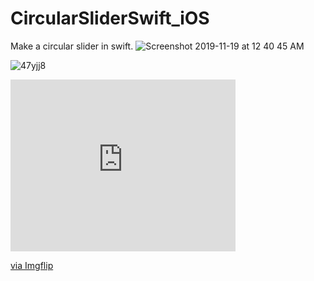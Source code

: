 # CircularSliderSwift_iOS
Make a circular slider in swift. 
![Screenshot 2019-11-19 at 12 40 45 AM](https://user-images.githubusercontent.com/29371886/69080763-c7029a80-0a66-11ea-8c26-c8aea0901664.png)

![47yjj8](https://user-images.githubusercontent.com/29371886/87231569-f68d5b00-c3d9-11ea-8536-ad24c77d8264.gif)
<div style="width:360px;max-width:100%;"><div style="height:0;padding-bottom:76.39%;position:relative;"><iframe width="360" height="275" style="position:absolute;top:0;left:0;width:100%;height:100%;" frameBorder="0" src="https://imgflip.com/embed/47ylkq"></iframe></div><p><a href="https://imgflip.com/gif/47ylkq">via Imgflip</a></p></div>
